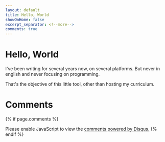 ```yaml
---
layout: default
title: Hello, World
showOnHome: false
excerpt_separator: <!--more-->
comments: true
---
```


# Hello, World

I've been writing for several years now, on several platforms. But never in english and never focusing on programming.

That's the objective of this little tool, other than hosting my curriculum.

<!--more-->

# Comments

{% if page.comments %} 
<div id="disqus_thread"></div>
<script>

var disqus_config = function () {
this.page.url = 'https://drugowick.dev' + '{{ page.url }}';  // Replace PAGE_URL with your page's canonical URL variable
this.page.identifier = '{{ page.id }}'; // Replace PAGE_IDENTIFIER with your page's unique identifier variable
};

(function() { // DON'T EDIT BELOW THIS LINE
var d = document, s = d.createElement('script');
s.src = 'https://drugowick.disqus.com/embed.js';
s.setAttribute('data-timestamp', +new Date());
(d.head || d.body).appendChild(s);
})();
</script>
<noscript>Please enable JavaScript to view the <a href="https://disqus.com/?ref_noscript">comments powered by Disqus.</a></noscript>
{% endif %}
